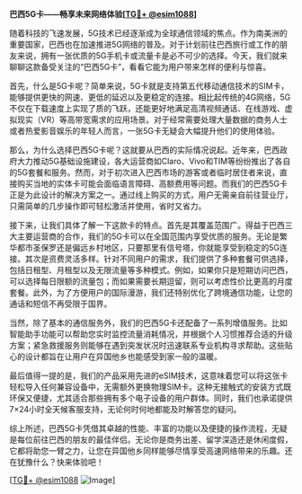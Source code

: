 **巴西5G卡——畅享未来网络体验[[TG💪+ @esim1088](https://t.me/s/esim1088)]**

随着科技的飞速发展，5G技术已经逐渐成为全球通信领域的焦点。作为南美洲的重要国家，巴西也在加速推进5G网络的普及。对于计划前往巴西旅行或工作的朋友来说，拥有一张优质的5G手机卡或流量卡是必不可少的选择。今天，我们就来聊聊这款备受关注的“巴西5G卡”，看看它能为用户带来怎样的便利与惊喜。

首先，什么是5G卡呢？简单来说，5G卡就是支持第五代移动通信技术的SIM卡，能够提供更快的网速、更低的延迟以及更稳定的连接。相比起传统的4G网络，5G不仅在下载速度上实现了质的飞跃，还能更好地满足高清视频通话、在线游戏、虚拟现实（VR）等高带宽需求的应用场景。对于经常需要处理大量数据的商务人士或者热爱影音娱乐的年轻人而言，一张5G卡无疑会大幅提升他们的使用体验。

那么，为什么选择巴西5G卡呢？这就要从巴西的实际情况说起。近年来，巴西政府大力推动5G基础设施建设，各大运营商如Claro、Vivo和TIM等纷纷推出了各自的5G套餐和服务。然而，对于初次进入巴西市场的游客或者临时居住者来说，直接购买当地的实体卡可能会面临语言障碍、高额费用等问题。而我们的巴西5G卡正是为此设计的解决方案之一。通过线上购买的方式，用户无需亲自前往营业厅，只需简单的几步操作即可轻松激活并使用，省时又省力。

接下来，让我们具体了解一下这款卡的特点。首先是其覆盖范围广。得益于巴西三大主要运营商的合作，我们的5G卡可以在全国范围内享受优质的服务。无论是繁华都市圣保罗还是偏远乡村地区，只要那里有信号塔，你就能享受到稳定的5G连接。其次是资费灵活多样。针对不同用户的需求，我们提供了多种套餐可供选择，包括日租型、月租型以及无限流量等多种模式。例如，如果你只是短期访问巴西，可以选择每日限额的流量包；而如果需要长期逗留，则可以考虑性价比更高的月度套餐。此外，为了方便用户的国际漫游，我们还特别优化了跨境通信功能，让您的通话和短信不再受限于国界。

当然，除了基本的通信服务外，我们的巴西5G卡还配备了一系列增值服务。比如智能助手功能可以帮助您实时监控流量消耗情况，并根据个人习惯推荐合适的升级方案；紧急救援服务则能够在遇到突发状况时迅速联系专业机构寻求帮助。这些贴心的设计都旨在让用户在异国他乡也能感受到家一般的温暖。

最后值得一提的是，我们的产品采用先进的eSIM技术，这意味着您可以将这张卡轻松导入任何兼容设备中，无需额外更换物理SIM卡。这种无接触式的安装方式既环保又便捷，尤其适合那些拥有多个电子设备的用户群体。同时，我们也承诺提供7×24小时全天候客服支持，无论何时何地都能及时解答您的疑问。

综上所述，巴西5G卡凭借其卓越的性能、丰富的功能以及便捷的操作流程，无疑是每位前往巴西的朋友的最佳伴侣。无论你是商务出差、留学深造还是休闲度假，它都将助您一臂之力，让您在异国他乡同样能够尽情享受高速网络带来的乐趣。还在犹豫什么？快来体验吧！

[[TG💪+ @esim1088](https://t.me/s/esim1088) ![Image](https://i.postimg.cc/4NQfJmqS/Snipaste-2025-05-13-00-14-12.png)]